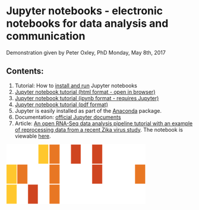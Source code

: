 # Jupyter notebooks - electronic notebooks for data analysis and communication

Demonstration given by Peter Oxley, PhD
Monday, May 8th, 2017

## Contents:
1. Tutorial: How to [install and run](./Jupyter_notebook.md) Jupyter notebooks
2. [Jupyter notebook tutorial (html format - open in browser)](./Jupyter_Notebook_Tutorial.html)
3. [Jupyter notebook tutorial (ipynb format - requires Jupyter)](./Jupyter_Notebook_Tutorial.ipynb)
4. [Jupyter notebook tutorial (pdf format)](./Jupyter_Notebook_Tutorial.pdf)
5. Jupyter is easily installed as part of the [Anaconda](https://www.continuum.io/downloads) package.
6. Documentation: [official Jupyter documents](https://jupyter.readthedocs.io/en/latest/index.html)
7. Article: [An open RNA-Seq data analysis pipeline tutorial with an example of reprocessing data from a recent Zika virus study](https://f1000research.com/articles/5-1574/v1). The notebook is viewable [here](http://nbviewer.jupyter.org/github/maayanlab/Zika-RNAseq-Pipeline/blob/master/Zika.ipynb). 

![LBS](../images/motif.png)